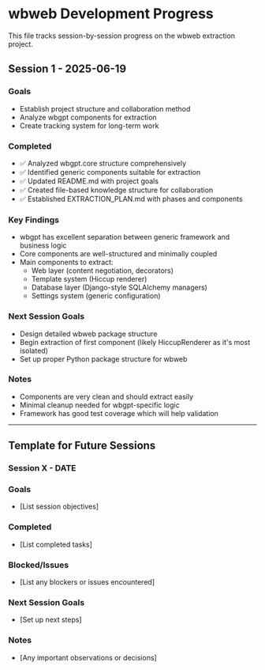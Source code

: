 # wbweb Development Progress

This file tracks session-by-session progress on the wbweb extraction project.

## Session 1 - 2025-06-19

### Goals
- Establish project structure and collaboration method
- Analyze wbgpt components for extraction
- Create tracking system for long-term work

### Completed
- ✅ Analyzed wbgpt.core structure comprehensively
- ✅ Identified generic components suitable for extraction
- ✅ Updated README.md with project goals
- ✅ Created file-based knowledge structure for collaboration
- ✅ Established EXTRACTION_PLAN.md with phases and components

### Key Findings
- wbgpt has excellent separation between generic framework and business logic
- Core components are well-structured and minimally coupled
- Main components to extract:
  - Web layer (content negotiation, decorators)
  - Template system (Hiccup renderer)
  - Database layer (Django-style SQLAlchemy managers)
  - Settings system (generic configuration)

### Next Session Goals
- Design detailed wbweb package structure
- Begin extraction of first component (likely HiccupRenderer as it's most isolated)
- Set up proper Python package structure for wbweb

### Notes
- Components are very clean and should extract easily
- Minimal cleanup needed for wbgpt-specific logic
- Framework has good test coverage which will help validation

---

## Template for Future Sessions

### Session X - DATE

### Goals
- [List session objectives]

### Completed
- [List completed tasks]

### Blocked/Issues
- [List any blockers or issues encountered]

### Next Session Goals
- [Set up next steps]

### Notes
- [Any important observations or decisions]